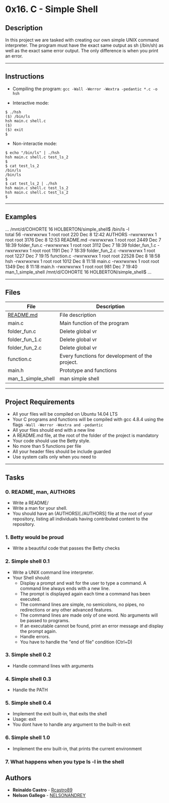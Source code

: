 # 0x16. C - Simple Shell

## Description

In this project we are tasked with creating our own simple UNIX command interpreter. The program must have the exact same output as sh (/bin/sh) as well as the exact same error output. The only difference is when you print an error.

---

## Instructions

* Compiling the program:
`gcc -Wall -Werror -Wextra -pedantic *.c -o hsh`

* Interactive mode:
```
$ ./hsh
($) /bin/ls
hsh main.c shell.c
($)
($) exit
$
```

* Non-interactie mode:
```
$ echo "/bin/ls" | ./hsh
hsh main.c shell.c test_ls_2
$
$ cat test_ls_2
/bin/ls
/bin/ls
$
$ cat test_ls_2 | ./hsh
hsh main.c shell.c test_ls_2
hsh main.c shell.c test_ls_2
$
```
---

## Examples

...
/mnt/d/COHORTE 16 HOLBERTON/simple_shell$ /bin/ls -l                           
total 56
-rwxrwxrwx 1 root root   220 Dec  8 12:42 AUTHORS
-rwxrwxrwx 1 root root  3176 Dec  8 12:53 README.md
-rwxrwxrwx 1 root root  2449 Dec  7 18:39 folder_fun.c
-rwxrwxrwx 1 root root  3112 Dec  7 18:39 folder_fun_1.c
-rwxrwxrwx 1 root root  1191 Dec  7 18:39 folder_fun_2.c
-rwxrwxrwx 1 root root  1227 Dec  7 19:15 function.c
-rwxrwxrwx 1 root root 22528 Dec  8 18:58 hsh
-rwxrwxrwx 1 root root  1012 Dec  8 11:18 main.c
-rwxrwxrwx 1 root root  1349 Dec  8 11:18 main.h
-rwxrwxrwx 1 root root   981 Dec  7 19:40 man_1_simple_shell
/mnt/d/COHORTE 16 HOLBERTON/simple_shell$ 
...

---

## Files

File|Description
---|---
[README.md](./README.md)|File description
main.c |  Main function of the program
folder_fun.c | Delete global vr
folder_fun_1.c | Delete global vr
folder_fun_2.c | Delete global vr
function.c | Every functions for development of the project.
main.h | Prototype and functions
man_1_simple_shell | man simple shell

---

## Project Requirements
- All your files will be compiled on Ubuntu 14.04 LTS
- Your C programs and functions will be compiled with gcc 4.8.4 using the flags `-Wall -Werror -Wextra and -pedantic`
- All your files should end with a new line
- A README.md file, at the root of the folder of the project is mandatory
- Your code should use the Betty style.
- No more than 5 functions per file
- All your header files should be include guarded
- Use system calls only when you need to

---

## Tasks

### 0. README, man, AUTHORS
* Write a README/
* Write a man for your shell.
* You should have an (AUTHORS)[./AUTHORS] file at the root of your repository, listing all individuals having contributed content to the repository.

### 1. Betty would be proud
* Write a beautiful code that passes the Betty checks

### 2. Simple shell 0.1
* Write a UNIX command line interpreter.
* Your Shell should:
	- Display a prompt and wait for the user to type a command. A command line always ends with a new line.
	- The prompt is displayed again each time a command has been executed.
	- The command lines are simple, no semicolons, no pipes, no redirections or any other advanced features.
	- The command lines are made only of one word. No arguments will be passed to programs.
	- If an executable cannot be found, print an error message and display the prompt again.
	- Handle errors.
	- You have to handle the "end of file" condition (Ctrl+D)

### 3. Simple shell 0.2
* Handle command lines with arguments

### 4. Simple shell 0.3
* Handle the PATH

### 5. Simple shell 0.4
* Implement the exit built-in, that exits the shell
* Usage: exit
* You dont have to handle any argument to the built-in exit

### 6. Simple shell 1.0
* Implement the env built-in, that prints the current environment

### 7. What happens when you type ls -l in the shell


## Authors
* **Reinaldo Castro** - [Rcastro89](https://github.com/Rcastro89)
* **Nelson Gallego** - [NELSONANDREY](https://github.com/NELSONANDREY)
